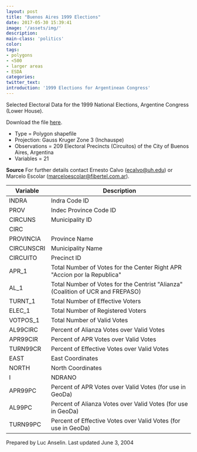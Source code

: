 ```yaml
---
layout: post
title: "Buenos Aires 1999 Elections"
date: 2017-05-30 15:39:41
image: '/assets/img/'
description:
main-class: 'politics'
color:
tags:
- polygons
- <500
- larger areas
- ESDA
categories:
twitter_text:
introduction: '1999 Elections for Argentinean Congress'
---
```

<script>
  var map = L.map('map');
  L.tileLayer('https://api.tiles.mapbox.com/v4/{id}/{z}/{x}/{y}.png?access_token=pk.eyJ1IjoibWFwYm94IiwiYSI6ImNpejY4NXVycTA2emYycXBndHRqcmZ3N3gifQ.rJcFIG214AriISLbB6B5aw', { <!--this is the URL for the Nepal Geojson-->
		maxZoom: 18,
		attribution: 'Map data &copy; <a href="http://openstreetmap.org">OpenStreetMap</a> contributors, ' +
			'<a href="http://creativecommons.org/licenses/by-sa/2.0/">CC-BY-SA</a>, ' +
			'Imagery © <a href="http://mapbox.com">Mapbox</a>',
		id: 'mapbox.light'
	}).addTo(map);

  map.scrollWheelZoom.disable();
  map.touchZoom.disable();
  var enableMapInteraction = function () {
      map.scrollWheelZoom.enable();
      map.touchZoom.enable();
  }
  $('#map').on('click touch', enableMapInteraction);
$('#map').on('mouseout', function(){ map.scrollWheelZoom.disable();});

  var smallIcon = L.icon({
         iconUrl: 'http://www.hckrecruitment.nic.in/images/blue.png',
         iconSize: [16, 16], // size of the icon
         });

   function onEachFeature(feature, layer) {
     //console.log(feature);
     var txt = "";
     for (var fname in feature.properties) {
       txt += fname;
       txt += " : ";
       txt += feature.properties[fname];
       txt += "<br/>";
     }
     layer.bindPopup(txt);
   }


  // load GeoJSON from an external file
  // load GeoJSON from an external file
  $.getJSON("../data/buenos_aires.geojson",function(data){
    // add GeoJSON layer to the map once the file is loaded
    var json = L.geoJson(data, {
      pointToLayer: function(feature, latlng) {

        return L.marker(latlng, {
          icon: smallIcon
        });
      },
      onEachFeature: onEachFeature
    });
    json.addTo(map);
    map.fitBounds(json.getBounds());
  });

</script>
Selected Electoral Data for the 1999 National Elections, Argentine Congress (Lower House).

Download the file [here](https://s3.amazonaws.com/geoda/data/buenosaires.zip).

* Type = Polygon shapefile
* Projection: Gauss Kruger Zone 3 (Inchauspe)
* Observations = 209 Electoral Precincts (Circuitos) of the City of Buenos Aires, Argentina
* Variables = 21

**Source**
For further details contact Ernesto Calvo (ecalvo@uh.edu) or Marcelo Escolar (marceloescolar@fibertel.com.ar).

|**Variable** | **Description**|
|---|---|
|INDRA | Indra Code ID|
|PROV | Indec Province Code ID|
|CIRCUNS | Municipality ID|
|CIRC |
|PROVINCIA | Province Name|
|CIRCUNSCRI | Municipality Name|
|CIRCUITO | Precinct ID|
|APR_1 | Total Number of Votes for the Center Right APR "Accion por la Republica"|
|AL_1 | Total Number of Votes for the Centrist "Alianza" (Coalition of UCR and FREPASO)|
|TURNT_1 | Total Number of Effective Voters|
|ELEC_1 | Total Number of Registered Voters|
|VOTPOS_1 | Total Number of Valid Votes|
|AL99CIRC | Percent of Alianza Votes over Valid Votes|
|APR99CIR | Percent of APR Votes over Valid Votes|
|TURN99CR | Percent of Effective Votes over Valid Votes|
|EAST | East Coordinates|
|NORTH | North Coordinates|
I|NDRANO | Numeric ID (for use in GeoDa)|
|APR99PC | Percent of APR Votes over Valid Votes (for use in GeoDa)|
|AL99PC | Percent of Alianza Votes over Valid Votes (for use in GeoDa)|
|TURN99PC | Percent of Effective Votes over Valid Votes (for use in GeoDa)|

Prepared by Luc Anselin.
Last updated June 3, 2004
